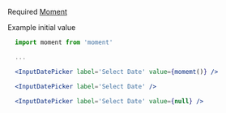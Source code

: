 Required [Moment](https://www.npmjs.com/package/moment)

Example initial value
```jsx static
  import moment from 'moment'

  ...

  <InputDatePicker label='Select Date' value={momemt()} />
```
```jsx
  <InputDatePicker label='Select Date' />
```
```jsx
  <InputDatePicker label='Select Date' value={null} />
```